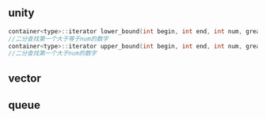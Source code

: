 ## unity

```c++
container<type>::iterator lower_bound(int begin, int end, int num, greater<type>());
//二分查找第一个大于等于num的数字
container<type>::iterator upper_bound(int begin, int end, int num, greater<type>());
//二分查找第一个大于num的数字
```



## vector

## queue



